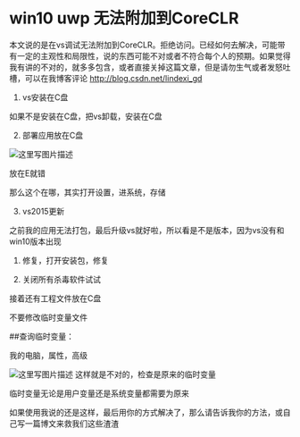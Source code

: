 # win10 uwp 无法附加到CoreCLR


本文说的是在vs调试无法附加到CoreCLR。拒绝访问。已经如何去解决，可能带有一定的主观性和局限性，说的东西可能不对或者不符合每个人的预期。如果觉得我有讲的不对的，就多多包含，或者直接关掉这篇文章，但是请勿生气或者发怒吐槽，可以在我博客评论 http://blog.csdn.net/lindexi_gd

1. vs安装在C盘

 如果不是安装在C盘，把vs卸载，安装在C盘

2. 部署应用放在C盘

 ![这里写图片描述](http://img.blog.csdn.net/20160620090717158)

 放在E就错

 那么这个在哪，其实打开设置，进系统，存储

3. vs2015更新

  之前我的应用无法打包，最后升级vs就好啦，所以看是不是版本，因为vs没有和win10版本出现
  
1. 修复，打开安装包，修复

2. 关闭所有杀毒软件试试

接着还有工程文件放在C盘

不要修改临时变量文件

##查询临时变量：

我的电脑，属性，高级

![这里写图片描述](http://img.blog.csdn.net/20160620091524560)
这样就是不对的，检查是原来的临时变量

临时变量无论是用户变量还是系统变量都需要为原来

如果使用我说的还是这样，最后用你的方式解决了，那么请告诉我你的方法，或自己写一篇博文来救我们这些渣渣